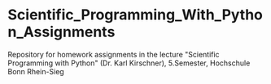 # Scientific_Programming_With_Python_Assignments
 Repository for homework assignments in the lecture "Scientific Programming with Python" (Dr. Karl Kirschner), 5.Semester, Hochschule Bonn Rhein-Sieg
